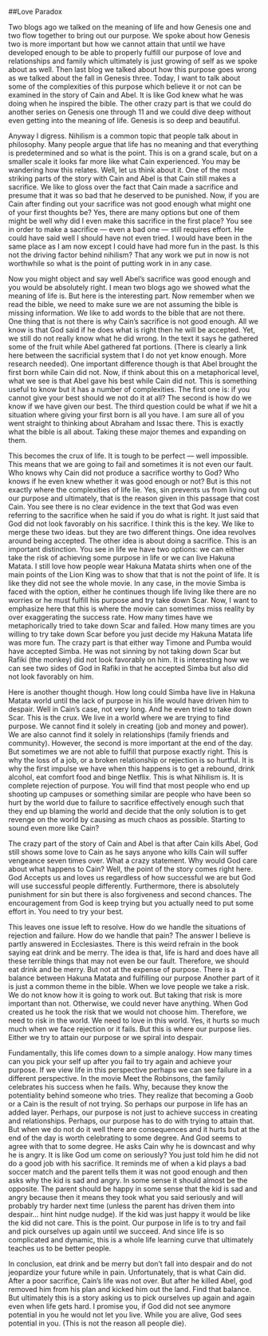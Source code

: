 ##Love Paradox

Two blogs ago we talked on the meaning of life and how Genesis one and two flow together to bring out our purpose. We spoke about how Genesis two is more important but how we cannot attain that until we have developed enough to be able to properly fulfill our purpose of love and relationships and family which ultimately is just growing of self as we spoke about as well. Then last blog we talked about how this purpose goes wrong as we talked about the fall in Genesis three. Today, I want to talk about some of the complexities of this purpose which believe it or not can be examined in the story of Cain and Abel. It is like God knew what he was doing when he inspired the bible. The other crazy part is that we could do another series on Genesis one through 11 and we could dive deep without even getting into the meaning of life. Genesis is so deep and beautiful.

Anyway I digress. Nihilism is a common topic that people talk about in philosophy. Many people argue that life has no meaning and that everything is predetermined and so what is the point. This is on a grand scale, but on a smaller scale it looks far more like what Cain experienced. You may be wandering how this relates. Well, let us think about it. One of the most striking parts of the story with Cain and Abel is that Cain still makes a sacrifice. We like to gloss over the fact that Cain made a sacrifice and presume that it was so bad that he deserved to be punished. Now, if you are Cain after finding out your sacrifice was not good enough what might one of your first thoughts be? Yes, there are many options but one of them might be well why did I even make this sacrifice in the first place? You see in order to make a sacrifice — even a bad one — still requires effort. He could have said well I should have not even tried. I would have been in the same place as I am now except I could have had more fun in the past. Is this not the driving factor behind nihilism? That any work we put in now is not worthwhile so what is the point of putting work in in any case. 

Now you might object and say well Abel’s sacrifice was good enough and you would be absolutely right. I mean two blogs ago we showed what the meaning of life is. But here is the interesting part. Now remember when we read the bible, we need to make sure we are not assuming the bible is missing information. We like to add words to the bible that are not there. One thing that is not there is why Cain’s sacrifice is not good enough. All we know is that God said if he does what is right then he will be accepted. Yet, we still do not really know what he did wrong. In the text it says he gathered some of the fruit while Abel gathered fat portions. (There is clearly a link here between the sacrificial system that I do not yet know enough. More research needed). One important difference though is that Abel brought the first born while Cain did not. Now, if think about this on a  metaphorical level, what we see is that Abel gave his best while Cain did not. This is something useful to know but it has a number of complexities. The first one is: if you cannot give your best should we not do it at all? The second is how do we know if we have given our best. The third question could be what if we hit a situation where giving your first born is all you have. I am sure all of you went straight to thinking about Abraham and Issac there. This is exactly what the bible is all about. Taking these major themes and expanding on them. 

This becomes the crux of life. It is tough to be perfect — well impossible. This means that we are going to fail and sometimes it is not even our fault. Who knows why Cain did not produce a sacrifice worthy to God? Who knows if he even knew whether it was good enough or not? But is this not exactly where the complexities of life lie. Yes, sin prevents us from living out our purpose and ultimately, that is the reason given in this passage that cost Cain. You see there is no clear evidence in the text that God was even referring to the sacrifice when he said if you do what is right. It just said that God did not look favorably on his sacrifice. I think this is the key. We like to merge these two ideas. but they are two different things. One idea revolves around being accepted. The other idea is about doing a sacrifice. This is an important distinction. You see in life we have two options: we can either take the risk of achieving some purpose in life or we can live Hakuna Matata. I still love how people wear Hakuna Matata shirts when one of the main points of the Lion King was to show that that is not the point of life. It is like they did not see the whole movie. In any case, in the movie Simba is faced with the option, either he continues though life living like there are no worries or he must fulfill his purpose and try take down Scar. Now, I want to emphasize here that this is where the movie can sometimes miss reality by over exaggerating the success rate. How many times have we metaphorically tried to take down Scar and failed. How many times are you willing to try take down Scar before you just decide my Hakuna Matata life was more fun. The crazy part is that either way Timone and Pumba would have accepted Simba. He was not sinning by not taking down Scar but Rafiki (the monkey) did not look favorably on him. It is interesting how we can see two sides of God in Rafiki in that he accepted Simba but also did not look favorably on him.

Here is another thought though. How long could Simba have live in Hakuna Matata world until the lack of purpose in his life would have driven him to despair. Well in Cain’s case, not very long. And he even tried to take down Scar. This is the crux. We live in a world where we are trying to find purpose. We cannot find it solely in creating (job and money and power). We are also cannot find it solely in relationships (family friends and community). However, the second is more important at the end of the day. But sometimes we are not able to fulfill that purpose exactly right. This is why the loss of a job, or a broken relationship or rejection is so hurtful. It is why the first impulse we have when this happens is to get a rebound, drink alcohol, eat comfort food and binge Netflix. This is what Nihilism is. It is complete rejection of purpose. You will find that most people who end up shooting up campuses or something similar are people who have been so hurt by the world due to failure to sacrifice effectively enough such that they end up blaming the world and decide that the only solution is to get revenge on the world by causing as much chaos as possible. Starting to sound even more like Cain? 

The crazy part of the story of Cain and Abel is that after Cain kills Abel, God still shows some love to Cain as he says anyone who kills Cain will suffer vengeance seven times over. What a crazy statement. Why would God care about what happens to Cain? Well, the point of the story comes right here. God Accepts us and loves us regardless of how successful we are but God will use successful people differently. Furthermore, there is absolutely punishment for sin but there is also forgiveness and second chances. The encouragement from God is keep trying but you actually need to put some effort in. You need to try your best. 

This leaves one issue left to resolve. How do we handle the situations of rejection and failure. How do we handle that pain? The answer I believe is partly answered in Ecclesiastes.  There is this weird refrain in the book saying eat drink and be merry. The idea is that, life is hard and does have all these terrible things that may not even be our fault. Therefore, we should eat drink and be merry. But not at the expense of purpose. There is a balance between Hakuna Matata and fulfilling our purpose Another part of it is just a common theme in the bible. When we love people we take a risk. We do not know how it is going to work out. But taking that risk is more important than not. Otherwise, we could never have anything. When God created us he took the risk that we would not choose him. Therefore, we need to risk in the world. We need to love in this world. Yes, it hurts so much much when we face rejection or it fails. But this is where our purpose lies. Either we try to attain our purpose or we spiral into despair. 

Fundamentally, this life comes down to a simple analogy. How many times can you pick your self up after you fail to try again and achieve your purpose. If we view life in this perspective perhaps we can see failure in a different perspective. In the movie Meet the Robinsons, the family celebrates his success when he fails. Why, because they know the potentiality behind someone who tries. They realize that becoming a Goob or a Cain is the result of not trying. So perhaps our purpose in life has an added layer. Perhaps, our purpose is not just to achieve success in creating and relationships. Perhaps, our purpose has to do with trying to attain that. But when we do not do it well there are consequences and it hurts but at the end of the day is worth celebrating to some degree. And God seems to agree with that to some degree. He asks Cain why he is downcast and why he is angry. It is like God um come on seriously? You just told him he did not do a good job with his sacrifice. It reminds me of when a kid plays a bad soccer match and the parent tells them it was not good enough and then asks why the kid is sad and angry. In some sense it should almost be the opposite. The parent should be happy in some sense that the kid is sad and angry because then it means they took what you said seriously and will probably try harder next time (unless the parent has driven them into despair…  hint hint nudge nudge). If the kid was just happy it would be like the kid did not care. This is the point. Our purpose in life is to try and fail and pick ourselves up again until we succeed. And since life is so complicated and dynamic, this is a whole life learning curve that ultimately teaches us to be better people. 

In conclusion, eat drink and be merry but don’t fall into despair and do not jeopardize your future while in pain. Unfortunately, that is what Cain did. After a poor sacrifice, Cain’s life was not over. But after he killed Abel, god removed him from his plan and kicked him out the land. Find that balance. But ultimately this is a story asking us to pick ourselves up again and again even when life gets hard. I promise you, if God did not see anymore potential in you he would not let you live. While you are alive, God sees potential in you. (This is not the reason all people die).







